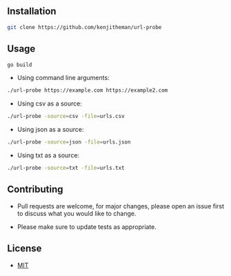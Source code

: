## Installation

```sh
git clone https://github.com/kenjitheman/url-probe
```

## Usage

```sh
go build
```

- Using command line arguments:

```sh
./url-probe https://example.com https://example2.com
```

- Using csv as a source:

```sh
./url-probe -source=csv -file=urls.csv
```

- Using json as a source:

```sh
./url-probe -source=json -file=urls.json
```

- Using txt as a source:

```sh
./url-probe -source=txt -file=urls.txt
```

## Contributing

- Pull requests are welcome, for major changes, please open an issue first to
  discuss what you would like to change.

- Please make sure to update tests as appropriate.

## License

- [MIT](https://choosealicense.com/licenses/mit/)

